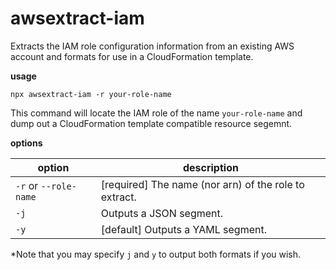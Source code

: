 # awsextract-iam

Extracts the IAM role configuration information from an existing AWS account and formats for use in a CloudFormation template. 

**usage**

```
npx awsextract-iam -r your-role-name
```

This command will locate the IAM role of the name `your-role-name` and dump out a CloudFormation template compatible resource segemnt.

**options**

|option|description|
|---|---|
|`-r` or `--role-name`|[required] The name (nor arn) of the role to extract.|
|`-j`|Outputs a JSON segment.|
|`-y`|[default] Outputs a YAML segment.|

*Note that you may specify `j` and `y` to output both formats if you wish.

